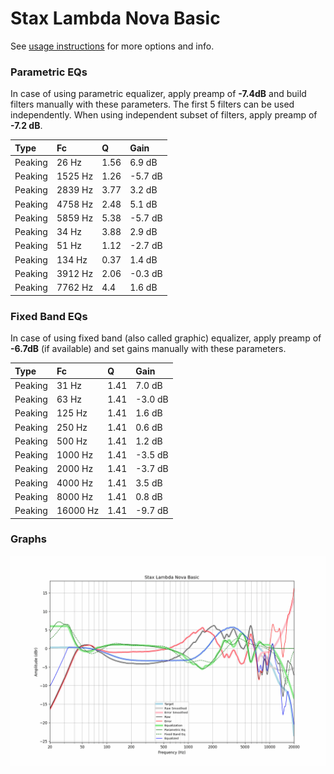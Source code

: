 # Stax Lambda Nova Basic
See [usage instructions](https://github.com/jaakkopasanen/AutoEq#usage) for more options and info.

### Parametric EQs
In case of using parametric equalizer, apply preamp of **-7.4dB** and build filters manually
with these parameters. The first 5 filters can be used independently.
When using independent subset of filters, apply preamp of **-7.2 dB**.

| Type    | Fc      |    Q | Gain    |
|:--------|:--------|:-----|:--------|
| Peaking | 26 Hz   | 1.56 | 6.9 dB  |
| Peaking | 1525 Hz | 1.26 | -5.7 dB |
| Peaking | 2839 Hz | 3.77 | 3.2 dB  |
| Peaking | 4758 Hz | 2.48 | 5.1 dB  |
| Peaking | 5859 Hz | 5.38 | -5.7 dB |
| Peaking | 34 Hz   | 3.88 | 2.9 dB  |
| Peaking | 51 Hz   | 1.12 | -2.7 dB |
| Peaking | 134 Hz  | 0.37 | 1.4 dB  |
| Peaking | 3912 Hz | 2.06 | -0.3 dB |
| Peaking | 7762 Hz | 4.4  | 1.6 dB  |

### Fixed Band EQs
In case of using fixed band (also called graphic) equalizer, apply preamp of **-6.7dB**
(if available) and set gains manually with these parameters.

| Type    | Fc       |    Q | Gain    |
|:--------|:---------|:-----|:--------|
| Peaking | 31 Hz    | 1.41 | 7.0 dB  |
| Peaking | 63 Hz    | 1.41 | -3.0 dB |
| Peaking | 125 Hz   | 1.41 | 1.6 dB  |
| Peaking | 250 Hz   | 1.41 | 0.6 dB  |
| Peaking | 500 Hz   | 1.41 | 1.2 dB  |
| Peaking | 1000 Hz  | 1.41 | -3.5 dB |
| Peaking | 2000 Hz  | 1.41 | -3.7 dB |
| Peaking | 4000 Hz  | 1.41 | 3.5 dB  |
| Peaking | 8000 Hz  | 1.41 | 0.8 dB  |
| Peaking | 16000 Hz | 1.41 | -9.7 dB |

### Graphs
![](./Stax%20Lambda%20Nova%20Basic.png)